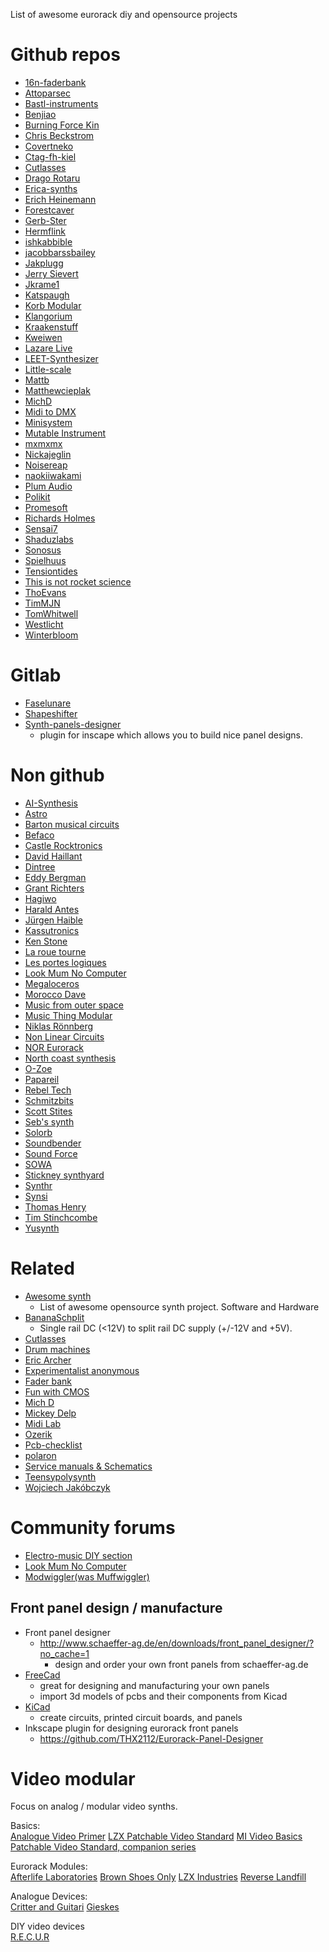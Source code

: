 List of awesome eurorack diy and opensource projects

# Github repos
 * [16n-faderbank](https://github.com/16n-faderbank)
 * [Attoparsec](https://github.com/attoparsec)
 * [Bastl-instruments](https://github.com/bastl-instruments)
 * [Benjiao](https://github.com/benjiao)
 * [Burning Force Kin](https://github.com/BurningForceKin/ModularSynthStuff)
 * [Chris Beckstrom](https://github.com/chrisbeckstrom/diy_modular_synthesizer) 
 * [Covertneko](https://github.com/covertneko)
 * [Ctag-fh-kiel](https://github.com/ctag-fh-kiel)
 * [Cutlasses](https://github.com/cutlasses)
 * [Drago Rotaru](https://github.com/DragosRotaru/SynthFromScratch)
 * [Erica-synths](https://github.com/erica-synths/diy-eurorack)
 * [Erich Heinemann](https://github.com/ErichHeinemann)
 * [Forestcaver](https://github.com/forestcaver/Analog-Voice)
 * [Gerb-Ster](https://github.com/gerb-ster)
 * [Hermflink](https://github.com/hermflink)
 * [ishkabbible](https://github.com/ishkabbible)
 * [jacobbarssbailey](https://github.com/jacobbarssbailey/vco3340)
 * [Jakplugg](https://github.com/jakplugg)
 * [Jerry Sievert](https://github.com/JerrySievert/EurorackClock)
 * [Jkrame1](https://github.com/jkrame1)
 * [Katspaugh](https://github.com/katspaugh/arduino-modular-synth)
 * [Korb Modular](https://github.com/Korb-Modular)
 * [Klangorium](https://github.com/hexagon5un/klangorium)
 * [Kraakenstuff](https://github.com/kraakenstuff)
 * [Kweiwen](https://github.com/kweiwen)
 * [Lazare Live](https://github.com/LazareLive/AnalogDrumMachine)
 * [LEET-Synthesizer](https://github.com/vonkonow/LEET-Synthesizer)
 * [Little-scale](https://github.com/little-scale/eurorack)
 * [Mattb](https://github.com/mattb)
 * [Matthewcieplak](https://github.com/matthewcieplak)
 * [MichD](https://github.com/michd/modular-synth)
 * [Midi to DMX](https://github.com/matthova/arduino_midi_to_dmx)
 * [Minisystem](https://github.com/minisystem/Eurorack)
 * [Mutable Instrument](https://github.com/pichenettes/eurorack)
 * [mxmxmx](https://github.com/mxmxmx)
 * [Nickajeglin](https://github.com/nickajeglin/Eurorack-pcbs)
 * [Noisereap](https://github.com/noisereap/schema-cave)
 * [naokiiwakami](https://github.com/naokiiwakami/analog2.0)
 * [Plum Audio](https://github.com/Shayshez)
 * [Polikit](https://github.com/polykit)
 * [Promesoft](https://github.com/promesoft)
 * [Richards Holmes](https://github.com/holmesrichards/Directory)
 * [Sensai7](https://github.com/sensai7/OpenEuroBoard)
 * [Shaduzlabs](https://github.com/shaduzlabs/synapse)
 * [Sonosus](https://github.com/Sonosus)
 * [Spielhuus](https://github.com/spielhuus/elektrophon)
 * [Tensiontides](https://github.com/tensiontides/eurorack_arduino)
 * [This is not rocket science](https://github.com/ThisIsNotRocketScience/Eurorack-Modules)
 * [ThoEvans](https://github.com/ThoEvans/Eurorack)
 * [TimMJN](https://github.com/TimMJN)
 * [TomWhitwell](https://github.com/TomWhitwell)
 * [Westlicht](https://github.com/westlicht/performer-hardware)
 * [Winterbloom](https://github.com/wntrblm)

# Gitlab
 * [Faselunare](https://gitlab.com/Faselunare)
 * [Shapeshifter](https://gitlab.com/Faselunare/shapeshifter)
 * [Synth-panels-designer](https://gitlab.com/Faselunare/synth-panels-designer/-/tree/master)
     * plugin for inscape which allows you to build nice panel designs.

# Non github
 * [AI-Synthesis](https://aisynthesis.com/)
 * [Astro](https://sfcs.neocities.org/modules.html)
 * [Barton musical circuits](http://www.bartonmusicalcircuits.com/synthstuff.html)
 * [Befaco](https://www.befaco.org/)
 * [Castle Rocktronics](http://castlerocktronics.com/modular.html)
 * [David Haillant](https://www.davidhaillant.com/category/electronic-projects/)
 * [Dintree](http://dintree.com/)
 * [Eddy Bergman](https://www.eddybergman.com/)
 * [Grant Richters](https://web.archive.org/web/20140810101425/http://www.musicsynthesizer.com/DIY/Grant/grant_richters_synthdiy.htm)
 * [Hagiwo](https://note.com/solder_state)
 * [Harald Antes](https://www.haraldswerk.de/index.html)
 * [Jürgen Haible](http://jhaible.com/legacy/)
 * [Kassutronics](https://kassu2000.blogspot.com/p/modules.html)
 * [Ken Stone](http://www.synthpanel.com/)
 * [La roue tourne](https://www.la-roue-tourne.fr/index.php/modulaire)
 * [Les portes logiques](http://www.lesporteslogiques.net/wiki/openatelier/projet/module-eurorack-diy)
 * [Look Mum No Computer](https://www.lookmumnocomputer.com/projects#null)
 * [Megaloceros](https://www.infinitesimal.eu/synth/categorie6/modules)
 * [Morocco Dave](https://moroccodave.com/category/diy/)
 * [Music from outer space](http://musicfromouterspace.com/)
 * [Music Thing Modular](https://www.musicthing.co.uk/)
 * [Niklas Rönnberg](http://familjenronnberg.se/~niklas/diy.php)
 * [Non Linear Circuits](https://www.nonlinearcircuits.com/modules)
 * [NOR Eurorack](https://noreurorack.wordpress.com/category/diy/)
 * [North coast synthesis](https://northcoastsynthesis.com/synth-diy-projects/)
 * [O-Zoe](http://www.ozoe.fr/articles.php?lng=fr&pg=275&mnuid=316&tconfig=0)
 * [Papareil](http://m.bareille.free.fr/synth.htm)
 * [Rebel Tech](https://www.rebeltech.org/)
 * [Schmitzbits](https://www.schmitzbits.de/index.html)
 * [Scott Stites](https://www.birthofasynth.com/Scott_Stites/SLS_main.html)
 * [Seb's synth](https://burnit.co.uk/sdiy/)
 * [Solorb](http://www.solorb.com/elect/musiccirc/)
 * [Soundbender](https://soundbender36.wordpress.com/)
 * [Sound Force](https://sound-force.nl/?s=diy)
 * [SOWA](https://sowa.synth.net/modular/index.html)
 * [Stickney synthyard](http://www.stickneysynthyards.000space.com/?i=2)
 * [Synthr](https://synthr.fr/faites-le-vous-meme/modules/)
 * [Synsi](https://syinsi.com/projects/)
 * [Thomas Henry](https://www.birthofasynth.com/Thomas_Henry/TH_main.html)
 * [Tim Stinchcombe](http://www.timstinchcombe.co.uk/index.php?pge=home)
 * [Yusynth](http://www.yusynth.net/modular) 


# Related

 * [Awesome synth](https://github.com/psykon/awesome-synth)
   * List of awesome opensource synth project. Software and Hardware
 * [BananaSchplit](https://github.com/pms67/BananaSchplit)
   * Single rail DC (<12V) to split rail DC supply (+/-12V and +5V).
 * [Cutlasses](http://www.cutlasses.co.uk/diy-devices/)
 * [Drum machines](https://www.drummachines.de/beatboxer/)
 * [Eric Archer](http://www.ericarcher.net/page/2/)
 * [Experimentalist anonymous](http://experimentalistsanonymous.com/diy/index.php?dir=Schematics)
 * [Fader bank](https://github.com/16n-faderbank/16n)
 * [Fun with CMOS](https://www.milkcrate.com.au/_other/sea-moss/)
 * [Mich D](https://michd.me/creations/)
 * [Mickey Delp](http://www.mickeydelp.com)
 * [Midi Lab](https://github.com/midilab)
 * [Ozerik](https://www.instructables.com/member/ozerik/)
 * [Pcb-checklist](https://github.com/azonenberg/pcb-checklist)
 * [polaron](https://github.com/zueblin/Polaron)
 * [Service manuals & Schematics](http://www.synfo.nl/pages/servicemanuals.html#sm)
 * [Teensypolysynth](https://github.com/otem/teensypolysynth)
 * [Wojciech Jakóbczyk](https://github.com/wjakobczyk) 


 # Community forums
  * [Electro-music DIY section](https://electro-music.com/forum/forum-112.html)
  * [Look Mum No Computer](https://lookmumnocomputer.discourse.group/)
  * [Modwiggler(was Muffwiggler)](https://www.modwiggler.com/forum/index.php)


## Front panel design / manufacture
* Front panel designer
  * http://www.schaeffer-ag.de/en/downloads/front_panel_designer/?no_cache=1
    * design and order your own front panels from schaeffer-ag.de
* [FreeCad](https://github.com/FreeCAD/FreeCAD) 
  * great for designing and manufacturing your own panels
  * import 3d models of pcbs and their components from Kicad
* [KiCad](https://github.com/KiCad/kicad-source-mirror)
  * create circuits, printed circuit boards, and panels
* Inkscape plugin for designing eurorack front panels
  * https://github.com/THX2112/Eurorack-Panel-Designer
 
 
# Video modular
Focus on analog / modular video synths.

Basics:  
[Analogue Video Primer](https://www.youtube.com/watch?v=kpeRcRG7xFs&t=112s) 
[LZX Patchable Video Standard](https://community.lzxindustries.net/t/the-lzx-patchable-video-standard/842) 
[MI Video Basics](https://github.com/thomasvanta/awesome-modular-video.git) 
[Patchable Video Standard, companion series](https://community.lzxindustries.net/t/the-lzx-patchable-video-standard-companion-series/897) 


Eurorack Modules:  
[Afterlife Laboratories](https://www.afterlifelaboratories.com) 
[Brown Shoes Only](https://www.brownshoesonly.com) 
[LZX Industries](https://lzxindustries.net) 
[Reverse Landfill](https://www.reverselandfill.org) 

Analogue Devices:  
[Critter and Guitari](https://www.critterandguitari.com/etc) 
[Gieskes](https://www.gieskes.nl) 

DIY video devices  
[R.E.C.U.R](https://github.com/langolierz/r_e_c_u_r) 
